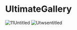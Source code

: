 # UltimateGallery

![11Untitled](https://user-images.githubusercontent.com/107288712/174476984-ec671270-8b8f-42a9-9a0f-19869066d0d6.png)
![Utwsentitled](https://user-images.githubusercontent.com/107288712/174476988-1d333f9f-f62b-49ac-bb8a-ae2af11d7d9a.png)
